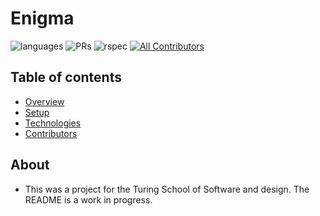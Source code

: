 # Enigma
![languages](https://img.shields.io/github/languages/top/emielke76/enigma?color=red)
![PRs](https://img.shields.io/github/issues-pr-closed/emielke76/enigma)
![rspec](https://img.shields.io/gem/v/rspec?color=blue&label=rspec) <!-- ALL-CONTRIBUTORS-BADGE:START - Do not remove or modify this section -->
[![All Contributors](https://img.shields.io/badge/contributors-1-orange.svg?style=flat)](#contributors-)
<!-- ALL-CONTRIBUTORS-BADGE:END -->

## Table of contents
- [Overview](#overview)
- [Setup](#setup)
- [Technologies](#technologies)
- [Contributors](#contributors)

## About
- This was a project for the Turing School of Software and design. The README is a work in progress. 
